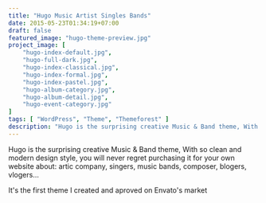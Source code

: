 ```yaml
---
title: "Hugo Music Artist Singles Bands"
date: 2015-05-23T01:34:19+07:00
draft: false
featured_image: "hugo-theme-preview.jpg"
project_image: [
    "hugo-index-default.jpg",
    "hugo-full-dark.jpg",
    "hugo-index-classical.jpg",
    "hugo-index-formal.jpg",
    "hugo-index-pastel.jpg",
    "hugo-album-category.jpg",
    "hugo-album-detail.jpg",
    "hugo-event-category.jpg"
]
tags: [ "WordPress", "Theme", "Themeforest" ]
description: "Hugo is the surprising creative Music & Band theme, With so clean and modern design style, you will never regret purchasing it for your own website about: artic company, singers, music bands, composer, blogers, vlogers…"
---
```


Hugo is the surprising creative Music & Band theme, With so clean and modern design style, you will never regret purchasing it for your own website about: artic company, singers, music bands, composer, blogers, vlogers…

It's the first theme I created and aproved on Envato's market
